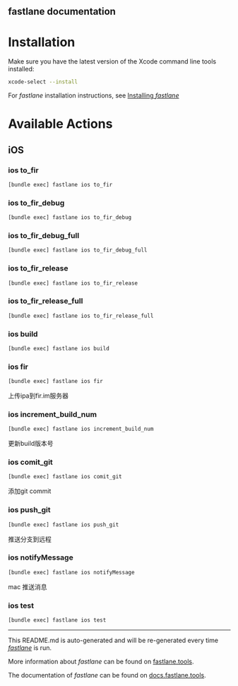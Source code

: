 fastlane documentation
----

# Installation

Make sure you have the latest version of the Xcode command line tools installed:

```sh
xcode-select --install
```

For _fastlane_ installation instructions, see [Installing _fastlane_](https://docs.fastlane.tools/#installing-fastlane)

# Available Actions

## iOS

### ios to_fir

```sh
[bundle exec] fastlane ios to_fir
```



### ios to_fir_debug

```sh
[bundle exec] fastlane ios to_fir_debug
```



### ios to_fir_debug_full

```sh
[bundle exec] fastlane ios to_fir_debug_full
```



### ios to_fir_release

```sh
[bundle exec] fastlane ios to_fir_release
```



### ios to_fir_release_full

```sh
[bundle exec] fastlane ios to_fir_release_full
```



### ios build

```sh
[bundle exec] fastlane ios build
```



### ios fir

```sh
[bundle exec] fastlane ios fir
```

上传ipa到fir.im服务器

### ios increment_build_num

```sh
[bundle exec] fastlane ios increment_build_num
```

更新build版本号

### ios comit_git

```sh
[bundle exec] fastlane ios comit_git
```

添加git commit

### ios push_git

```sh
[bundle exec] fastlane ios push_git
```

推送分支到远程

### ios notifyMessage

```sh
[bundle exec] fastlane ios notifyMessage
```

mac 推送消息

### ios test

```sh
[bundle exec] fastlane ios test
```



----

This README.md is auto-generated and will be re-generated every time [_fastlane_](https://fastlane.tools) is run.

More information about _fastlane_ can be found on [fastlane.tools](https://fastlane.tools).

The documentation of _fastlane_ can be found on [docs.fastlane.tools](https://docs.fastlane.tools).
